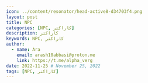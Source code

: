 ```yaml
---
icon: ../content/resonator/head-active8-d34703f4.png
layout: post
title: NPC
categories: [NPC, کاراکتر]
description: کاراکتر
keywords: NPC, کاراکتر
author:
  - name: Ara
    email: arash10abbasi@proton.me
    link: https://t.me/alpha_verg
date: 2022-11-25 # November 25, 2022
tags: [NPC, کاراکتر]
---
```


<div dir='rtl'>